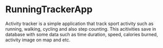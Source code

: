 # RunningTrackerApp
Activity tracker is a simple application that track sport activity such as running, walking, cycling and also step counting. This acitivities save in database
with some data such as time duration, speed, calories burned, activity image on map and etc.  
